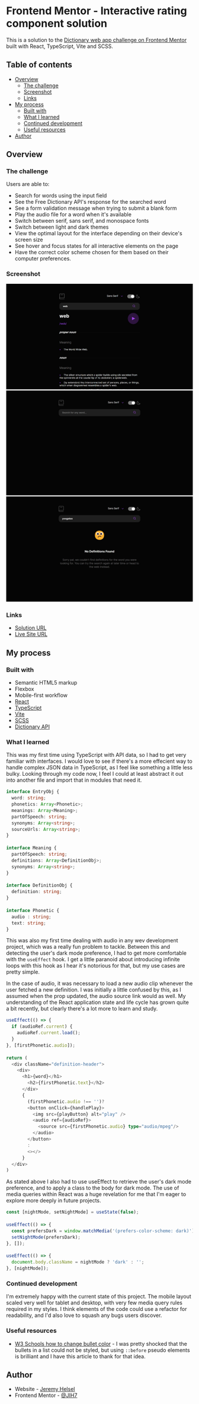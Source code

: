 # Frontend Mentor - Interactive rating component solution

This is a solution to the [Dictionary web app challenge on Frontend Mentor](https://www.frontendmentor.io/challenges/dictionary-web-app-h5wwnyuKFL) built with React, TypeScript, Vite and SCSS. 

## Table of contents

- [Overview](#overview)
  - [The challenge](#the-challenge)
  - [Screenshot](#screenshot)
  - [Links](#links)
- [My process](#my-process)
  - [Built with](#built-with)
  - [What I learned](#what-i-learned)
  - [Continued development](#continued-development)
  - [Useful resources](#useful-resources)
- [Author](#author)

## Overview

### The challenge

Users are able to:

- Search for words using the input field
- See the Free Dictionary API's response for the searched word
- See a form validation message when trying to submit a blank form
- Play the audio file for a word when it's available
- Switch between serif, sans serif, and monospace fonts
- Switch between light and dark themes
- View the optimal layout for the interface depending on their device's screen size
- See hover and focus states for all interactive elements on the page
- Have the correct color scheme chosen for them based on their computer preferences.

### Screenshot

![Definition](./screenshots/active.JPG)
![Fresh pageload](./screenshots/fresh.jpg)
![No Definitions](./screenshots/no-defs.JPG)

### Links

- [Solution URL](https://www.frontendmentor.io/solutions/dictionary-app-using-typescript-react-scss-iQkZBFt2dZ)
- [Live Site URL](https://helsel-dictionary-app.netlify.app/)

## My process

### Built with

- Semantic HTML5 markup
- Flexbox
- Mobile-first workflow
- [React](https://reactjs.org/)
- [TypeScript](https://www.typescriptlang.org/)
- [Vite](https://vitejs.dev/)
- [SCSS](https://sass-lang.com/)
- [Dictionary API](https://dictionaryapi.dev/)

### What I learned

This was my first time using TypeScript with API data, so I had to get very familiar with interfaces. I would love to see if there's a more effecient way to handle complex JSON data in TypeScript, as I feel like something a little less bulky. Looking through my code now, I feel I could at least abstract it out into another file and import that in modules that need it.

```ts
interface EntryObj {
  word: string;
  phonetics: Array<Phonetic>;
  meanings: Array<Meaning>;
  partOfSpeech: string;
  synonyms: Array<string>;
  sourceUrls: Array<string>;
}

interface Meaning {
  partOfSpeech: string;
  definitions: Array<DefinitionObj>;
  synonyms: Array<string>;
}

interface DefinitionObj {
  definition: string;
}

interface Phonetic {
  audio : string;
  text: string;
}
```

This was also my first time dealing with audio in any wev development project, which was a really fun problem to tackle. Between this and detecting the user's dark mode preference, I had to get more comfortable with the `useEffect` hook. I get a little paranoid about introducing infinite loops with this hook as I hear it's notorious for that, but my use cases are pretty simple.

In the case of audio, it was necessary to load a new audio clip whenever the user fetched a new definition. I was initially a little confused by this, as I assumed when the prop updated, the audio source link would as well. My understanding of the React application state and life cycle has grown quite a bit recently, but clearly there's a lot more to learn and study.

```ts
useEffect(() => {
  if (audioRef.current) {
    audioRef.current.load();
  }
}, [firstPhonetic.audio]);

return (
  <div className="definition-header">
    <div>
      <h1>{word}</h1>
        <h2>{firstPhonetic.text}</h2>
      </div>
      {
        (firstPhonetic.audio !== '')?
        <button onClick={handlePlay}>
          <img src={playButton} alt="play" />
          <audio ref={audioRef}>
            <source src={firstPhonetic.audio} type="audio/mpeg"/>
          </audio>
        </button>
        :
        <></>
      }
  </div>
)
```

As stated above I also had to use useEffect to retrieve the user's dark mode preference, and to apply a class to the body for dark mode. The use of media queries within React was a huge revelation for me that I'm eager to explore more deeply in future projects.

```ts
const [nightMode, setNightMode] = useState(false);

useEffect(() => {
  const prefersDark = window.matchMedia('(prefers-color-scheme: dark)').matches;
  setNightMode(prefersDark);
}, []);

useEffect(() => {
  document.body.className = nightMode ? 'dark' : '';
}, [nightMode]);
```

### Continued development

I'm extremely happy with the current state of this project. The mobile layout scaled very well for tablet and desktop, with very few media query rules required in my styles. I think elements of the code could use a refactor for readability, and I'd also love to squash any bugs users discover.

### Useful resources

- [W3 Schools how to change bullet color](https://www.w3schools.com/howto/howto_css_bullet_color.asp) - I was pretty shocked that the bullets in a list could not be styled, but using `::before` pseudo elements is brilliant and I have this article to thank for that idea.

## Author

- Website - [Jeremy Helsel](https://jeremyhelsel.com/)
- Frontend Mentor - [@JIH7](https://www.frontendmentor.io/profile/JIH7)

